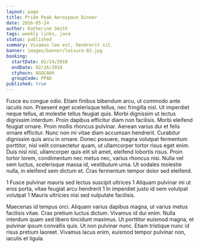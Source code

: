 ```yaml
---
layout: page
title: Pride Peak Aerospace Dinner
date: 2016-05-24
author: Katherine Smith
tags: weekly links, java
status: published
summary: Vivamus leo est, hendrerit sit.
banner: images/banner/leisure-02.jpg
booking:
  startDate: 02/24/2018
  endDate: 02/26/2018
  ctyhocn: AGOCAHX
  groupCode: PPAD
published: true
---
```

Fusce eu congue odio. Etiam finibus bibendum arcu, ut commodo ante iaculis non. Praesent eget scelerisque tellus, nec fringilla nisl. Ut imperdiet neque tellus, at molestie tellus feugiat quis. Morbi dignissim ut lectus dignissim interdum. Proin dapibus efficitur diam non facilisis. Morbi eleifend feugiat ornare. Proin mollis rhoncus pulvinar.
Aenean varius dui et felis ornare efficitur. Nunc non mi vitae diam accumsan hendrerit. Curabitur dignissim quis arcu in ornare. Donec posuere, magna volutpat fermentum porttitor, nisl velit consectetur quam, ut ullamcorper tortor risus eget enim. Duis nisl nisl, ullamcorper quis elit sit amet, eleifend lobortis risus. Proin tortor lorem, condimentum nec metus nec, varius rhoncus nisi. Nulla vel sem luctus, scelerisque massa id, vestibulum urna. Ut sodales molestie nulla, in eleifend sem dictum et. Cras fermentum tempor dolor sed eleifend.

1 Fusce pulvinar mauris sed lectus suscipit ultrices
1 Aliquam pulvinar mi ut eros porta, vitae feugiat arcu hendrerit
1 In imperdiet justo id sem volutpat volutpat
1 Mauris ultricies nisi sed vulputate facilisis.

Maecenas id tempus orci. Aliquam varius dapibus magna, ut varius metus facilisis vitae. Cras pretium luctus dictum. Vivamus id dui enim. Nulla interdum quam sed libero tincidunt maximus. Ut porttitor euismod magna, et pulvinar ipsum convallis quis. Ut non pulvinar nunc. Etiam tristique nunc id risus pretium laoreet. Vivamus lacus enim, euismod tempor pulvinar non, iaculis et ligula.
